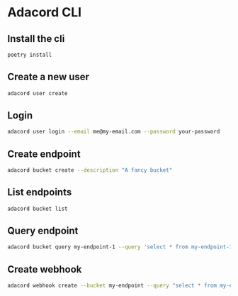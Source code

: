 # Adacord CLI


## Install the cli

```bash
poetry install
```

## Create a new user

```bash
adacord user create
```

## Login

```bash
adacord user login --email me@my-email.com --password your-password
```

## Create endpoint

```bash
adacord bucket create --description "A fancy bucket"
```

## List endpoints

```bash
adacord bucket list
```

## Query endpoint

```bash
adacord bucket query my-endpoint-1 --query 'select * from my-endpoint-1'
```

## Create webhook

```bash
adacord webhook create --bucket my-endpoint --query "select * from my-endpoint" --url https://my-url.com
```
